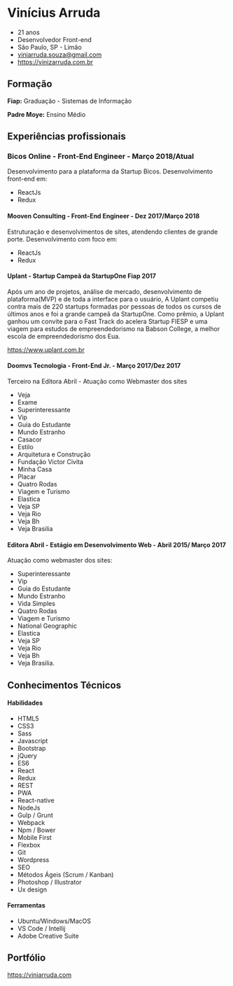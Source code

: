 # Vinícius Arruda
- 21 anos
- Desenvolvedor Front-end
- São Paulo, SP - Limão
- viniarruda.souza@gmail.com
- https://vinizarruda.com.br

## Formação
**Fiap:** Graduação - Sistemas de Informação

**Padre Moye:** Ensino Médio

## Experiências profissionais
### Bicos Online - Front-End Engineer - Março 2018/Atual
Desenvolvimento para a plataforma da Startup Bicos. Desenvolvimento front-end em:
- ReactJs
- Redux


#### Mooven Consulting - Front-End Engineer - Dez 2017/Março 2018
Estruturação e desenvolvimentos de sites, atendendo clientes de grande porte. Desenvolvimento com foco em:
- ReactJs
- Redux                                                                                                                                                                                                                                                                                                                                                                                                                                                                                                                                                                                                                                                                                                                                                                                                                                                                                                                                                                                                                                                                                                                                                                                                                                                                                                                                                                                                                                                                                                                                                                                                                                                                                                                                                                                                                                                                                                                                                                                                                                                                                                                                                                                                                                                                                                                                                                                                                                                                                                                                                                                                                                                                                                                                                                                                                                                                                                                                                                                                                                                                                                                                                                                                                                                                                                                                                                                                                                                                                                                                                                                                                                                                                                                                                                                                                                 

#### Uplant - Startup Campeã da StartupOne Fiap 2017
Após um ano de projetos, análise de mercado, desenvolvimento de plataforma(MVP) e de toda a interface para o usuário, A Uplant competiu contra mais de 220 startups formadas por pessoas de todos os cursos de últimos anos e foi a grande campeã da StartupOne. Como prêmio, a Uplant ganhou um convite para o Fast Track do acelera Startup FIESP e uma viagem para estudos de empreendedorismo na Babson College, a melhor escola de empreendedorismo dos Eua. 

https://www.uplant.com.br

#### Doomvs Tecnologia - Front-End Jr. - Março 2017/Dez 2017
Terceiro na Editora Abril - Atuação como Webmaster dos sites
- Veja
- Exame
- Superinteressante 
- Vip
- Guia do Estudante 
- Mundo Estranho
- Casacor
- Estilo
- Arquitetura e Construção
- Fundação Victor Civita
- Minha Casa
- Placar
- Quatro Rodas
- Viagem e Turismo
- Elastica
- Veja SP
- Veja Rio
- Veja Bh 
- Veja Brasilia

#### Editora Abril - Estágio em Desenvolvimento Web - Abril 2015/ Março 2017
Atuação como webmaster dos sites:
- Superinteressante 
- Vip
- Guia do Estudante 
- Mundo Estranho 
- Vida Simples
- Quatro Rodas
- Viagem e Turismo
- National Geographic
- Elastica
- Veja SP
- Veja Rio
- Veja Bh 
- Veja Brasilia.

## Conhecimentos Técnicos

#### Habilidades
- HTML5
- CSS3
- Sass
- Javascript
- Bootstrap
- jQuery
- ES6
- React
- Redux
- REST
- PWA
- React-native
- NodeJs
- Gulp / Grunt
- Webpack
- Npm / Bower
- Mobile First
- Flexbox
- Git
- Wordpress
- SEO
- Métodos Ágeis (Scrum / Kanban)
- Photoshop / Illustrator
- Ux design

#### Ferramentas
- Ubuntu/Windows/MacOS
- VS Code / Intellij
- Adobe Creative Suite

## Portfólio 
https://viniarruda.com

